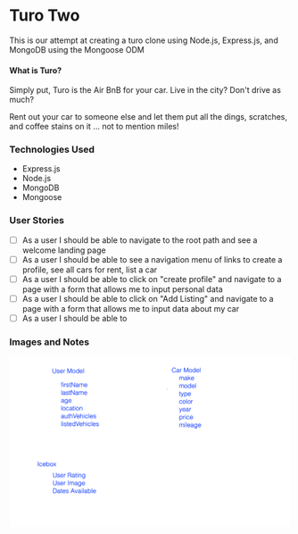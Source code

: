# Turo Two

This is our attempt at creating a turo clone using Node.js, Express.js, and MongoDB using the Mongoose ODM

#### What is Turo? 

Simply put, Turo is the Air BnB for your car. Live in the city? Don't drive as much? 

Rent out your car to someone else and let them put all the dings, scratches, and coffee stains on it ... not to mention miles!

### Technologies Used
- Express.js
- Node.js
- MongoDB
- Mongoose

### User Stories
- [ ] As a user I should be able to navigate to the root path and see a welcome landing page
- [ ] As a user I should be able to see a navigation menu of links to create a profile, see all cars for rent, list a car
- [ ] As a user I should be able to click on "create profile" and navigate to a page with a form that allows me to input personal data
- [ ] As a user I should be able to click on "Add Listing" and navigate to a page with a form that allows me to input data about my car
- [ ] As a user I should be able to

### Images and Notes

![notes](./notes.png)